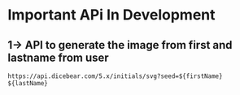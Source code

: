 # Important APi In Development 

## 1-> API to generate the image from first and lastname from user 
```
https://api.dicebear.com/5.x/initials/svg?seed=${firstName} ${lastName}
```
